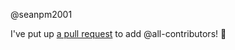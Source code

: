 @seanpm2001 

I've put up [a pull request](https://github.com/seanpm2001/SeansAudioDB/pull/35) to add @all-contributors! :tada:
